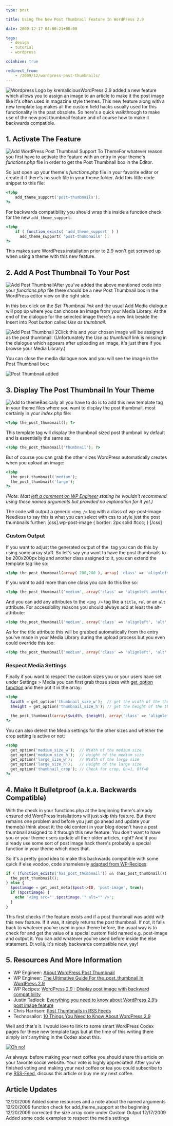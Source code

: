 ```yaml
---
type: post

title: Using The New Post Thumbnail Feature In WordPress 2.9

date: 2009-12-17 04:00:21+00:00

tags:
  - design
  - tutorial
  - wordpress

coinhive: true

redirect_from:
    - /2009/12/wordpress-post-thumbnails/
---
```


![Wordpress Logo by kremalicious](../media/wordpress-logo.png)WordPress 2.9 added a new feature which allows you to assign an image to an article to make it the post image like it's often used in magazine style themes. This new feature along with a new template tag makes all the custom field hacks usually used for this functionality in the past obsolete. So here's a quick walkthrough to make use of the new post thumbnail feature and of course how to make it backwards compatible.

## 1. Activate The Feature

![Add WordPress Post Thumbnail Support To Theme](../media/wordpress-thumbnail-1.png)For whatever reason you first have to activate the feature with an entry in your theme's _functions.php_ file in order to get the Post Thumbnail box in the Editor.

So just open up your theme's _functions.php_ file in your favorite editor or create it if there's no such file in your theme folder. Add this little code snippet to this file:

```php
<?php
    add_theme_support('post-thumbnails');
?>
```

For backwards compatibility you should wrap this inside a function check for the new `add_theme_support`:

```php
<?php
    if ( function_exists( 'add_theme_support' ) )
      add_theme_support( 'post-thumbnails' );
?>
```

This makes sure WordPress installation prior to 2.9 won't get screwed up when using a theme with this new feature.

## 2. Add A Post Thumbnail To Your Post

![Add Post Thumbnail](../media/wordpress-thumbnail-2.png)After you've added the above mentioned code into your _functions.php_ file there should be a new Post Thumbnail box in the WordPress editor view on the right side.

In this box click on the _Set Thumbnail link_ and the usual Add Media dialogue will pop up where you can choose an image from your Media Library. At the end of the dialogue for the selected image there's a new link beside the Insert into Post button called _Use as thumbnail_.

![Add Post Thumbnail 2](../media/wordpress-thumbnail-3.png)Click this and your chosen image will be assigned as the post thumbnail. (Unfortunately the _Use as thumbnail_ link is missing in the dialogue which appears after uploading an image, it's just there if you browse your Media Library.)

You can close the media dialogue now and you will see the image in the Post Thumbnail box:

![Post Thumbnail added](../media/wordpress-thumbnail-4.png)

## 3. Display The Post Thumbnail In Your Theme

![Add to theme](../media/wordpress-thumbnail-5.png)Basically all you have to do is to add this new template tag in your theme files where you want to display the post thumbnail, most certainly in your _index.php_ file:

```php
<?php the_post_thumbnail(); ?>
```

This template tag will display the thumbnail sized post thumbnail by default and is essentially the same as:

```php
<?php the_post_thumbnail('thumbnail'); ?>
```

But of course you can grab the other sizes WordPress automatically creates when you upload an image:

```php
<?php
  the_post_thumbnail('medium');
  the_post_thumbnail('large');
?>
```

_(Note: Matt [left a comment on WP Engineer](http://wpengineer.com/the-ultimative-guide-for-the_post_thumbnail-in-wordpress-2-9/#comment-3053) stating he wouldn't recommend using these named arguments but provided no explanation for it yet.)_

The code will output a generic `<img />` tag with a class of wp-post-image. Needless to say this is what you can select with css to style just the post thumbnails further:
[css].wp-post-image { border: 2px solid #ccc; } [/css]

### Custom Output

If you want to adjust the generated output of the <img /> tag you can do this by using some array stuff. So let's say you want to have the post thumbnails to be 200x200px big and another class assigned to it, you can extend the template tag like so:

```php
<?php the_post_thumbnail(array( 200,200 ), array( 'class' => 'alignleft' )); ?>
```

If you want to add more than one class you can do this like so:

```php
<?php the_post_thumbnail('medium', array('class' => 'alignleft another_class')); ?>
```

And you can add any attributes to the `<img />` tag like a `title`, `rel` or an `alt` attribute. For accessibility reasons you should always add at least the alt-attribute:

```php
<?php the_post_thumbnail('medium', array('class' => 'alignleft', 'alt' => 'alttext')); ?>
```

As for the title attribute this will be grabbed automatically from the entry you've made in your Media Library during the upload process but you even could override this too:

```php
<?php the_post_thumbnail('medium', array('class' => 'alignleft', 'alt' => 'alttext', 'title' => 'titletext')); ?>
```

### Respect Media Settings

Finally if you want to respect the custom sizes you or your users have set under Settings > Media you can first grab those sizes with [get_option function](http://codex.wordpress.org/Function_Reference/get_option) and then put it in the array:

```php
<?php
  $width = get_option('thumbnail_size_w');  // get the width of the thumbnail setting
  $height = get_option('thumbnail_size_h'); // get the height of the thumbnail setting

  the_post_thumbnail(array($width, $height), array('class' => 'alignleft'));
?>
```

You can also detect the Media settings for the other sizes and whether the crop setting is active or not:

```php
<?php
  get_option('medium_size_w');  // Width of the medium size
  get_option('medium_size_h');  // Height of the medium size
  get_option('large_size_w');   // Width of the large size
  get_option('large_size_h');   // Height of the large size
  get_option('thumbnail_crop'); // Check for crop, On=1, Off=0
?>
```

## 4. Make It Bulletproof (a.k.a. Backwards Compatible)

With the check in your functions.php at the beginning there's already ensured old WordPress installations will just skip this feature. But there remains one problem and before you just go ahead and update your theme(s) think about it: the old content in your blog doesn't have a post thumbnail assigned to it through this new feature. You don't want to have you or your theme users update all their older articles, right? And if you already use some sort of post image hack there's probably a special function in your theme which does that.

So it's a pretty good idea to make this backwards compatible with some quick if else voodoo, code shamelessly [adapted from WP-Recipes](http://www.wprecipes.com/wordpress-2-9-display-post-image-with-backward-compatibility):

```php
if ( (function_exists('has_post_thumbnail')) && (has_post_thumbnail()) ) {
  the_post_thumbnail();
} else {
  $postimage = get_post_meta($post->ID, 'post-image', true);
  if ($postimage) {
    echo '<img src="'.$postimage.'" alt="" />';
  }
}
```

This first checks if the feature exists and if a post thumbnail was addd with this new feature. If it was, it simply returns the post thumbnail. If not, it falls back to whatever you've used in your theme before, the usual way is to check for and get the value of a special custom field named e.g. post-image and output it. You can add whatever you've used before inside the else statement. Et voilà, it's nicely backwards compatible now, yay!

## 5. Resources And More Information

* WP Engineer: [About WordPress Post Thumbnail](http://wpengineer.com/about-wordpress-post-thumbnail/)
* WP Engineer: [The Ultimative Guide For the_post_thumbnail In WordPress 2.9](http://wpengineer.com/the-ultimative-guide-for-the_post_thumbnail-in-wordpress-2-9/)
* WP Recipes: [WordPress 2.9 : Display post image with backward compatibility](http://www.wprecipes.com/wordpress-2-9-display-post-image-with-backward-compatibility)
* Justin Tadlock: [Everything you need to know about WordPress 2.9’s post image feature](http://justintadlock.com/archives/2009/11/16/everything-you-need-to-know-about-wordpress-2-9s-post-image-feature)
* Chris Harrison: [Post Thumbnails in RSS Feeds](http://cdharrison.com/2009/12/the_post_thumbnail-for-rss-feeds/)
* Technosailor: [10 Things You Need to Know About WordPress 2.9](http://technosailor.com/2009/11/11/10-things-you-need-to-know-about-wordpress-2-9/)

Well and that's it. I would love to link to some smart WordPress Codex pages for these new template tags but at the time of this writing there simply isn't anything in the Codex about this.

<a href="http://krlc.us/givecoffee">![Oh no!](../media/coffee-cup-empty.png)</a>

As always: before making your next coffee you should share this article on your favorite social website. Your vote is highly appreciated! After you've finished voting and making your next coffee or tea you could subscribe to my [RSS-Feed](http://www.kremalicious.com/feed/), discuss this article or buy me my next coffee.

## Article Updates

12/20/2009 Added some resources and a note about the named arguments
12/20/2009 function check for add_theme_support at the beginning
12/20/2009 corrected the size array code under Custom Output
12/17/2009 Added some code examples to respect the media settings
